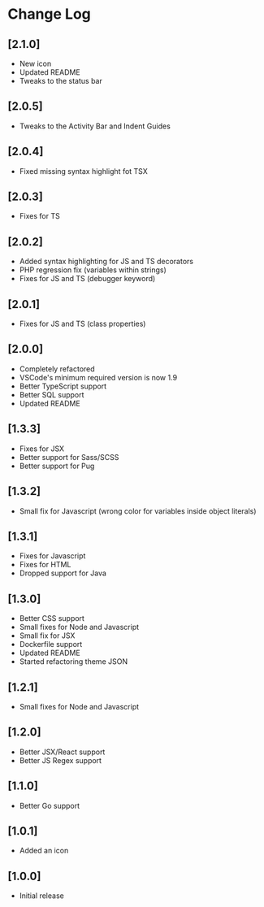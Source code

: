 # Change Log

## [2.1.0]
- New icon
- Updated README
- Tweaks to the status bar

## [2.0.5]
- Tweaks to the Activity Bar and Indent Guides

## [2.0.4]
- Fixed missing syntax highlight fot TSX

## [2.0.3]
- Fixes for TS

## [2.0.2]
- Added syntax highlighting for JS and TS decorators
- PHP regression fix (variables within strings)
- Fixes for JS and TS (debugger keyword)

## [2.0.1]
- Fixes for JS and TS (class properties)

## [2.0.0]
- Completely refactored
- VSCode's minimum required version is now 1.9
- Better TypeScript support
- Better SQL support
- Updated README

## [1.3.3]
- Fixes for JSX
- Better support for Sass/SCSS
- Better support for Pug

## [1.3.2]
- Small fix for Javascript (wrong color for variables inside object literals)

## [1.3.1]
- Fixes for Javascript
- Fixes for HTML
- Dropped support for Java

## [1.3.0]
- Better CSS support
- Small fixes for Node and Javascript
- Small fix for JSX
- Dockerfile support
- Updated README
- Started refactoring theme JSON

## [1.2.1]
- Small fixes for Node and Javascript

## [1.2.0]
- Better JSX/React support
- Better JS Regex support

## [1.1.0]
- Better Go support

## [1.0.1]
- Added an icon

## [1.0.0]
- Initial release
